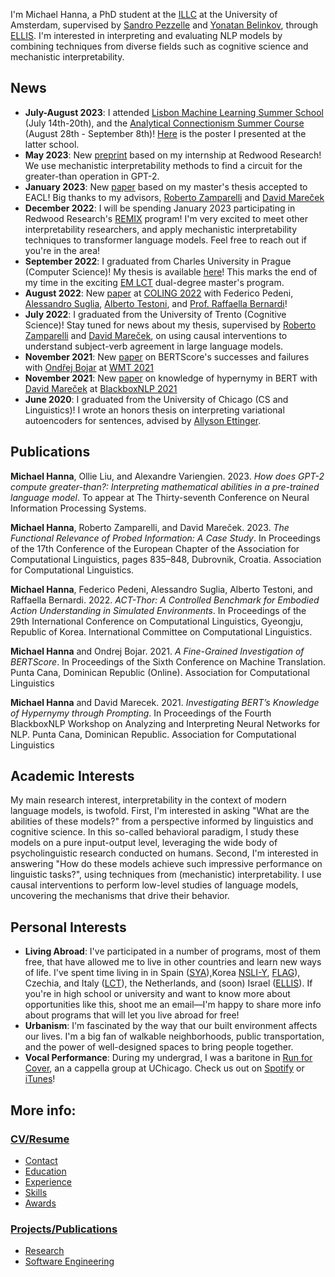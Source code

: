 I'm Michael Hanna, a PhD student at the [ILLC](https://www.illc.uva.nl/) at the University of Amsterdam, supervised by [Sandro Pezzelle](https://sandropezzelle.github.io/) and [Yonatan Belinkov](https://www.cs.technion.ac.il/~belinkov/), through [ELLIS](https://ellis.eu/projects/interpreting-nlp-models-through-the-lens-of-cognition-and-linguistics). I'm interested in interpreting and evaluating NLP models by combining techniques from diverse fields such as cognitive science and mechanistic interpretability.

## News
- **July-August 2023**: I attended [Lisbon Machine Learning Summer School](http://lxmls.it.pt/2023/) (July 14th-20th), and the [Analytical Connectionism Summer Course](https://www.ucl.ac.uk/gatsby/analytical-connectionism-2023) (August 28th - September 8th)! [Here](https://hannamw.github.io/papers/ac2023_poster.pdf) is the poster I presented at the latter school.
- **May 2023**: New [preprint](http://arxiv.org/abs/2305.00586) based on my internship at Redwood Research! We use mechanistic interpretability methods to find a circuit for the greater-than operation in GPT-2.
- **January 2023**: New [paper](https://aclanthology.org/2023.eacl-main.58/) based on my master's thesis accepted to EACL! Big thanks to my advisors, [Roberto Zamparelli](https://webapps.unitn.it/du/en/Persona/PER0001015/Curriculum) and [David Mareček](https://ufal.mff.cuni.cz/david-marecek)
- **December 2022**: I will be spending January 2023 participating in Redwood Research's [REMIX](https://www.redwoodresearch.org/remix) program! I'm very excited to meet other interpretability researchers, and apply mechanistic interpretability techniques to transformer language models. Feel free to reach out if you're in the area!
- **September 2022**: I graduated from Charles University in Prague (Computer Science)! My thesis is available [here](https://hannamw.github.io/papers/thesis_michael_hanna.pdf)! This marks the end of my time in the exciting [EM LCT](https://lct-master.org/) dual-degree master's program.
- **August 2022**: New [paper](https://aclanthology.org/2022.coling-1.495/) at [COLING 2022](https://coling2022.org/) with Federico Pedeni, [Alessandro Suglia](https://alesuglia.github.io/), [Alberto Testoni](https://albertotestoni.github.io/), and [Prof. Raffaella Bernardi](http://disi.unitn.it/~bernardi/)! 
- **July 2022**: I graduated from the University of Trento (Cognitive Science)! Stay tuned for news about my thesis, supervised by [Roberto Zamparelli](https://webapps.unitn.it/du/en/Persona/PER0001015/Curriculum) and [David Mareček](https://ufal.mff.cuni.cz/david-marecek), on using causal interventions to understand subject-verb agreement in large language models.
- **November 2021**: New [paper](https://www.statmt.org/wmt21/pdf/2021.wmt-1.59.pdf) on BERTScore's successes and failures with [Ondřej Bojar](https://ufal.mff.cuni.cz/ondrej-bojar) at [WMT 2021](https://www.statmt.org/wmt21/)
- **November 2021**: New [paper](https://aclanthology.org/2021.blackboxnlp-1.20/) on knowledge of hypernymy in BERT with [David Mareček](https://ufal.mff.cuni.cz/david-marecek) at [BlackboxNLP 2021](https://blackboxnlp.github.io/2021/)
- **June 2020**: I graduated from the University of Chicago (CS and Linguistics)! I wrote an honors thesis on interpreting variational autoencoders for sentences, advised by [Allyson Ettinger](https://aetting.github.io/).

## Publications
**Michael Hanna**, Ollie Liu, and Alexandre Variengien. 2023. *How does GPT-2 compute greater-than?: Interpreting mathematical abilities in a pre-trained language model*. To appear at The Thirty-seventh Conference on Neural Information Processing Systems.

**Michael Hanna**, Roberto Zamparelli, and David Mareček. 2023. *The Functional Relevance of Probed Information: A Case Study*. In Proceedings of the 17th Conference of the European Chapter of the Association for Computational Linguistics, pages 835–848, Dubrovnik, Croatia. Association for Computational Linguistics.

**Michael Hanna**, Federico Pedeni, Alessandro Suglia, Alberto Testoni, and Raffaella Bernardi. 2022. *ACT-Thor: A Controlled Benchmark for Embodied Action Understanding in Simulated Environments*. In Proceedings of the 29th International Conference on Computational Linguistics, Gyeongju, Republic of Korea. International Committee on Computational Linguistics.

**Michael Hanna** and Ondrej Bojar. 2021. *A Fine-Grained Investigation of BERTScore*. In Proceedings of the Sixth Conference on Machine Translation. Punta Cana, Dominican Republic (Online). Association for Computational Linguistics

**Michael Hanna** and David Marecek. 2021. *Investigating BERT’s Knowledge of Hypernymy through Prompting*. In Proceedings of the Fourth BlackboxNLP Workshop on Analyzing and Interpreting Neural Networks for NLP. Punta Cana, Dominican Republic. Association for Computational Linguistics

## Academic Interests
My main research interest, interpretability in the context of modern language models, is twofold. First, I'm interested in asking "What are the abilities of these models?" from a perspective informed by linguistics and cognitive science. In this so-called behavioral paradigm, I study these models on a pure input-output level, leveraging the wide body of psycholinguistic research conducted on humans. Second, I'm interested in answering "How do these models achieve such impressive performance on linguistic tasks?", using techniques from (mechanistic) interpretability. I use causal interventions to perform low-level studies of language models, uncovering the mechanisms that drive their behavior.

## Personal Interests
- **Living Abroad**: I've participated in a number of programs, most of them free, that have allowed me to live in other countries and learn new ways of life. I've spent time living in in Spain ([SYA](https://www.sya.org/)),Korea [NSLI-Y](https://www.nsliforyouth.org/), [FLAG](https://study-abroad.uchicago.edu/summer-grant/foreign-language-acquisition-grant-flag)), Czechia, and Italy ([LCT](https://lct-master.org/)), the Netherlands, and (soon) Israel ([ELLIS](https://ellis.eu/)). If you're in high school or university and want to know more about opportunities like this, shoot me an email—I'm happy to share more info about programs that will let you live abroad for free!
- **Urbanism**: I'm fascinated by the way that our built environment affects our lives. I'm a big fan of walkable neighborhoods, public transportation, and the power of well-designed spaces to bring people together.
- **Vocal Performance**: During my undergrad, I was a baritone in [Run for Cover](http://runforcover.uchicago.edu/), an a cappella group at UChicago. Check us out on [Spotify](https://play.spotify.com/artist/1WN22dBwn6fM3biZufox5W) or [iTunes](https://itunes.apple.com/us/artist/run-for-cover/id848631625)!

## More info:
### [CV/Resume](https://hannamw.github.io/resume/)
- [Contact](https://hannamw.github.io/resume/)
- [Education](https://hannamw.github.io/resume/#education)
- [Experience](https://hannamw.github.io/resume/#experience)
- [Skills](https://hannamw.github.io/resume/#languages)
- [Awards](https://hannamw.github.io/resume/#honors)

### [Projects/Publications](https://hannamw.github.io/projects/#)
- [Research](https://hannamw.github.io/projects/#)
- [Software Engineering](https://hannamw.github.io/projects/#software-engineering-projects)
